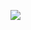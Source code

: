 ![](https://img.shields.io/badge/python-python-informational?style=flat&logo=data:image/svg%2bxml;base64,<BASE64_DATA>)
